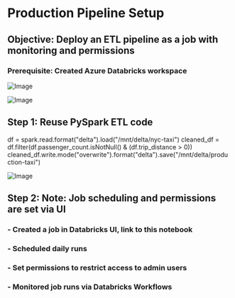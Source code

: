 # Production Pipeline Setup
## Objective: Deploy an ETL pipeline as a job with monitoring and permissions



### Prerequisite: Created Azure Databricks workspace


![Image](https://github.com/user-attachments/assets/f98608f9-d809-4d73-b957-1bda539fb2de)


![Image](https://github.com/user-attachments/assets/b3aa942f-3484-44f3-ad81-ac0ecda77bf4)



##  Step 1: Reuse PySpark ETL code
df = spark.read.format("delta").load("/mnt/delta/nyc-taxi")
cleaned_df = df.filter(df.passenger_count.isNotNull() & (df.trip_distance > 0))
cleaned_df.write.mode("overwrite").format("delta").save("/mnt/delta/production-taxi")


![Image](https://github.com/user-attachments/assets/f35e2c7f-ba41-4a6f-820f-6c430c3ecc09)




## Step 2: Note: Job scheduling and permissions are set via UI

### - Created a job in Databricks UI, link to this notebook






### - Scheduled daily runs



### - Set permissions to restrict access to admin users



### - Monitored job runs via Databricks Workflows
